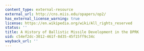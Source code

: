 ```yaml
---
content_type: external-resource
external_url: http://cns.miis.edu/opapers/op2/
has_external_license_warning: true
license: https://en.wikipedia.org/wiki/All_rights_reserved
status: ''
title: A History of Ballistic Missile Development in the DPRK
uid: c54ef2dc-3012-461f-8d35-45f15ff9c34c
wayback_url: ''
---
```

